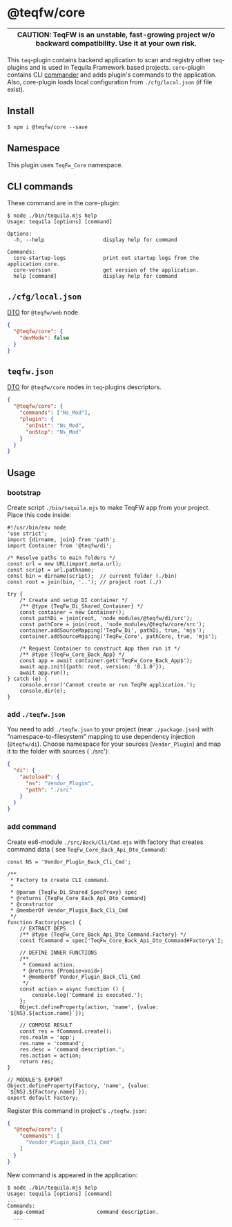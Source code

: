 # @teqfw/core

|CAUTION: TeqFW is an unstable, fast-growing project w/o backward compatibility. Use it at your own risk.|
|---|

This `teq`-plugin contains backend application to scan and registry other `teq`-plugins and is used in Tequila Framework
based projects. `core`-plugin contains CLI [commander](https://github.com/tj/commander.js) and adds plugin's commands to
the application. Also, core-plugin loads local configuration from `./cfg/local.json` (if file exist).

## Install

```shell
$ npm i @teqfw/core --save 
```

## Namespace

This plugin uses `TeqFw_Core` namespace.

## CLI commands

These command are in the core-plugin:

```shell
$ node ./bin/tequila.mjs help
Usage: tequila [options] [command]

Options:
  -h, --help                   display help for command

Commands:
  core-startup-logs            print out startup logs from the application core.
  core-version                 get version of the application.
  help [command]               display help for command
```

## `./cfg/local.json`

[DTO](src/Back/Api/Dto/Config/Local.mjs) for `@teqfw/web` node.

```json
{
  "@teqfw/core": {
    "devMode": false
  }
}
```

## `teqfw.json`

[DTO](src/Back/Api/Dto/Plugin/Desc.mjs) for `@teqfw/core` nodes in `teq`-plugins descriptors.

```json
{
  "@teqfw/core": {
    "commands": ["Ns_Mod"],
    "plugin": {
      "onInit": "Ns_Mod",
      "onStop": "Ns_Mod"
    }
  }
}
```

## Usage

### bootstrap

Create script `./bin/tequila.mjs` to make TeqFW app from your project. Place this code inside:

```ecmascript 6
#!/usr/bin/env node
'use strict';
import {dirname, join} from 'path';
import Container from '@teqfw/di';

/* Resolve paths to main folders */
const url = new URL(import.meta.url);
const script = url.pathname;
const bin = dirname(script);  // current folder (./bin)
const root = join(bin, '..'); // project root (./)

try {
    /* Create and setup DI container */
    /** @type {TeqFw_Di_Shared_Container} */
    const container = new Container();
    const pathDi = join(root, 'node_modules/@teqfw/di/src');
    const pathCore = join(root, 'node_modules/@teqfw/core/src');
    container.addSourceMapping('TeqFw_Di', pathDi, true, 'mjs');
    container.addSourceMapping('TeqFw_Core', pathCore, true, 'mjs');

    /* Request Container to construct App then run it */
    /** @type {TeqFw_Core_Back_App} */
    const app = await container.get('TeqFw_Core_Back_App$');
    await app.init({path: root, version: '0.1.0'});
    await app.run();
} catch (e) {
    console.error('Cannot create or run TeqFW application.');
    console.dir(e);
}
```

### add `./teqfw.json`

You need to add `./teqfw.json` to your project (near `./package.json`) with "namespace-to-filesystem" mapping to use
dependency injection (`@teqfw/di`). Choose namespace for your sources (`Vendor_Plugin`) and map it to the folder with
sources (`./src'):

```json
{
  "di": {
    "autoload": {
      "ns": "Vendor_Plugin",
      "path": "./src"
    }
  }
}
```

### add command

Create es6-module `./src/Back/Cli/Cmd.mjs` with factory that creates command data (
see `TeqFw_Core_Back_Api_Dto_Command`):

```ecmascript 6
const NS = 'Vendor_Plugin_Back_Cli_Cmd';

/**
 * Factory to create CLI command.
 *
 * @param {TeqFw_Di_Shared_SpecProxy} spec
 * @returns {TeqFw_Core_Back_Api_Dto_Command}
 * @constructor
 * @memberOf Vendor_Plugin_Back_Cli_Cmd
 */
function Factory(spec) {
    // EXTRACT DEPS
    /** @type {TeqFw_Core_Back_Api_Dto_Command.Factory} */
    const fCommand = spec['TeqFw_Core_Back_Api_Dto_Command#Factory$'];

    // DEFINE INNER FUNCTIONS
    /**
     * Command action.
     * @returns {Promise<void>}
     * @memberOf Vendor_Plugin_Back_Cli_Cmd
     */
    const action = async function () {
        console.log('Command is executed.');
    };
    Object.defineProperty(action, 'name', {value: `${NS}.${action.name}`});

    // COMPOSE RESULT
    const res = fCommand.create();
    res.realm = 'app';
    res.name = 'command';
    res.desc = 'command description.';
    res.action = action;
    return res;
}

// MODULE'S EXPORT
Object.defineProperty(Factory, 'name', {value: `${NS}.${Factory.name}`});
export default Factory;
```

Register this command in project's `./teqfw.json`:

```json
{
  "@teqfw/core": {
    "commands": [
      "Vendor_Plugin_Back_Cli_Cmd"
    ]
  }
}
```

New command is appeared in the application:

```shell
$ node ./bin/tequila.mjs help
Usage: tequila [options] [command]
...
Commands:
  app-commad                 command description.
  ...
```
